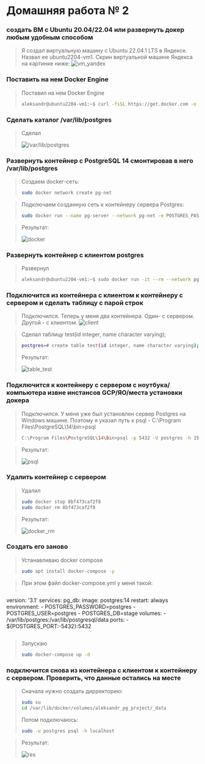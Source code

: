 # Домашняя работа № 2

### создать ВМ с Ubuntu 20.04/22.04 или развернуть докер любым удобным способом
> Я создал виртуальную машину с Ubuntu 22.04.1 LTS в Яндексе. Назвал ее ubuntu2204-vm1. Скрин виртуальной машине Яндекса на картинке ниже:
> <image src="images/vm_yandex.png" alt="vm_yandex">

### Поставить на нем Docker Engine
> Поставил на нем Docker Engine
> ```sh
> aleksandr@ubuntu2204-vm1:~$ curl -fsSL https://get.docker.com -o get-docker.sh && sudo sh get-docker.sh && rm get-docker.sh && sudo usermod -aG docker $USER
> ```

### Сделать каталог /var/lib/postgres
> Сделал
>
> <image src="images/dir_postgres.png" alt="/var/lib/postgres">

### Развернуть контейнер с PostgreSQL 14 смонтировав в него /var/lib/postgres
> Создаем docker-сеть: 
> ```sh
> sudo docker network create pg-net
> ```

> Подключаем созданную сеть к контейнеру сервера Postgres:
> ```sh
> sudo docker run --name pg-server --network pg-net -e POSTGRES_PASSWORD=postgres -d -p 5432:5432 -v /var/lib/postgres:/var/lib/postgresql/data postgres:14
> ```

> Результат:
>
> <image src="images/docker.png" alt="docker">

### Развернуть контейнер с клиентом postgres
> Развернул
> ```sh
> aleksandr@ubuntu2204-vm1:~$ sudo docker run -it --rm --network pg-net --name pg-client postgres:14 psql -h pg-server -U postgres
> ```

### Подключится из контейнера с клиентом к контейнеру с сервером и сделать таблицу с парой строк
> Подключился. Теперь у меня два контейнера. Один- с сервером. Другой - с клиентом.
> <image src="images/client.png" alt="client">

> Сделал таблицу test(id integer, name character varying);
> ```sh
> postgres=# create table test(id integer, name character varying);
> ```
> Результат:
>
><image src="images/table_test.png" alt="table_test">

### Подключится к контейнеру с сервером с ноутбука/компьютера извне инстансов GCP/ЯО/места установки докера
> Подключился. У меня уже был установлен сервер Postgres на Windows машине. Поэтому я указал путь к psql -  C:\Program Files\PostgreSQL\14\bin>psql
> ```sh
> C:\Program Files\PostgreSQL\14\bin>psql -p 5432 -U postgres -h 158.160.19.119 -d postgres -W
> ```

> Результат:
>
> <image src="images/psql.png" alt="psql">

### Удалить контейнер с сервером
> Удалил
> 
> ```sh
> sudo docker stop 8bf473caf2f8
> sudo docker rm 8bf473caf2f8
> ```

> Результат:
>
> <image src="images/docker_rm.png" alt="docker_rm">


### Создать его заново
> Устанавливаю docker compose
> ```sh
> sudo apt install docker-compose -y
> ```

> При этом файл docker-compose.yml у меня такой:
> ```sh
version: '3.1'
services:
  pg_db:
    image: postgres:14
    restart: always
    environment:
      - POSTGRES_PASSWORD=postgres
      - POSTGRES_USER=postgres
      - POSTGRES_DB=stage
    volumes:
      - /var/lib/postgres:/var/lib/postgresql/data
    ports:
      - ${POSTGRES_PORT:-5432}:5432
> ```

> Запускаю
> ```sh
> sudo docker-compose up -d
> ```

### подключится снова из контейнера с клиентом к контейнеру с сервером. Проверить, что данные остались на месте


> Сначала нужно создать дирректорию:
> ```sh
> sudo su
> cd /var/lib/docker/volumes/aleksandr_pg_project/_data
> ```
> Потом подключаюсь:
> ```sh
> sudo -u postgres psql -h localhost
> ```
 
>Результат:
> 
> <image src="images/res.png" alt="res">


